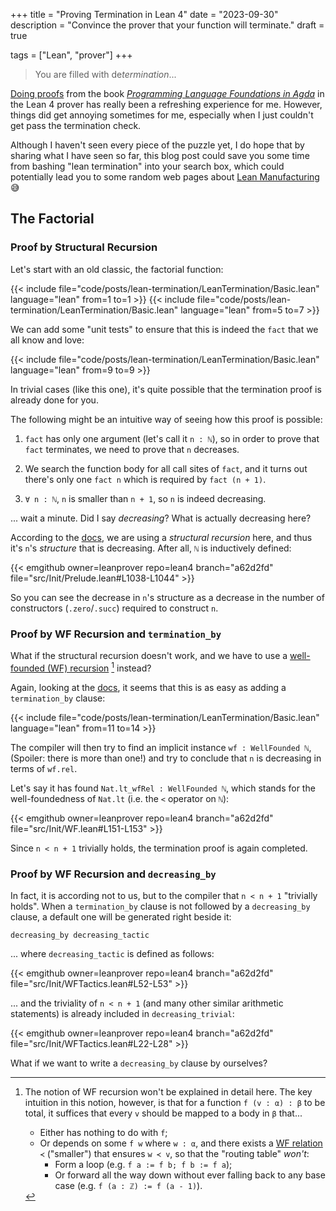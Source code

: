 +++
title = "Proving Termination in Lean 4"
date = "2023-09-30"
description = "Convince the prover that your function will terminate."
draft = true

tags = ["Lean", "prover"]
+++

<!-- markdownlint-configure-file { "MD046": { "style": "fenced" } } -->
<!-- markdownlint-configure-file { "MD049": { "style": "underscore" } } -->

> You are filled with de*termination*...

[Doing proofs](https://github.com/rami3l/plfl) from
the book [_Programming Language Foundations in Agda_](https://plfa.github.io)
in the Lean 4 prover has really been a refreshing experience for me.
However, things did get annoying sometimes for me,
especially when I just couldn't get pass the termination check.

Although I haven't seen every piece of the puzzle yet,
I do hope that by sharing what I have seen so far,
this blog post could save you some time from bashing "lean termination" into your search box,
which could potentially lead you to some random web pages about
[Lean Manufacturing](https://en.wikipedia.org/wiki/Lean_manufacturing) 😅

## The Factorial

### Proof by Structural Recursion

Let's start with an old classic, the factorial function:

{{< include file="code/posts/lean-termination/LeanTermination/Basic.lean" language="lean" from=1 to=1 >}}
{{< include file="code/posts/lean-termination/LeanTermination/Basic.lean" language="lean" from=5 to=7 >}}

We can add some "unit tests" to ensure that this is indeed the `fact` that we all know and love:

{{< include file="code/posts/lean-termination/LeanTermination/Basic.lean" language="lean" from=9 to=9 >}}

In trivial cases (like this one),
it's quite possible that the termination proof is already done for you.

The following might be an intuitive way of seeing how this proof is possible:

1. `fact` has only one argument (let's call it `n : ℕ`),
   so in order to prove that `fact` terminates,
   we need to prove that `n` decreases.

2. We search the function body for all call sites of `fact`,
   and it turns out there's only one `fact n` which is required by `fact (n + 1)`.

3. `∀ n : ℕ`, `n` is smaller than `n + 1`, so `n` is indeed decreasing.

... wait a minute.
Did I say _decreasing_?
What is actually decreasing here?

According to the [docs](https://lean-lang.org/theorem_proving_in_lean4/induction_and_recursion.html#structural-recursion-and-induction),
we are using a _structural recursion_ here,
and thus it's `n`'s _structure_ that is decreasing.
After all, `ℕ` is inductively defined:

{{< emgithub owner=leanprover repo=lean4 branch="a62d2fd" file="src/Init/Prelude.lean#L1038-L1044" >}}

So you can see the decrease in `n`'s structure as a decrease in
the number of constructors (`.zero`/`.succ`) required to construct `n`.

### Proof by WF Recursion and `termination_by`

What if the structural recursion doesn't work,
and we have to use a [well-founded (WF) recursion] [^wf-rec] instead?

[well-founded (WF) recursion]: https://lean-lang.org/theorem_proving_in_lean4/induction_and_recursion.html#well-founded-recursion-and-induction

[^wf-rec]:
    The notion of WF recursion won't be explained in detail here.
    The key intuition in this notion, however,
    is that for a function `f (v : α) : β` to be total, it suffices that
    every `v` should be mapped to a body in `β` that...

    <!-- markdownlint-disable-line -->

    - Either has nothing to do with `f`;
    - Or depends on some `f w` where `w : α`,
      and there exists a
      [WF relation](https://en.wikipedia.org/wiki/Well-founded_relation)
      `≺` ("smaller") that ensures `w ≺ v`,
      so that the "routing table" _won't_:
      - Form a loop (e.g. `f a := f b; f b := f a`);
      - Or forward all the way down without ever falling back to any base case
        (e.g. `f (a : ℤ) := f (a - 1)`).

Again, looking at the [docs](https://lean-lang.org/theorem_proving_in_lean4/induction_and_recursion.html#well-founded-recursion-and-induction),
it seems that this is as easy as adding a `termination_by` clause:

{{< include file="code/posts/lean-termination/LeanTermination/Basic.lean" language="lean" from=11 to=14 >}}

The compiler will then try to find an implicit instance `wf : WellFounded ℕ`,
(Spoiler: there is more than one!)
and try to conclude that `n` is decreasing in terms of `wf.rel`.

Let's say it has found `Nat.lt_wfRel : WellFounded ℕ`,
which stands for the well-foundedness of `Nat.lt` (i.e. the `<` operator on `ℕ`):

{{< emgithub owner=leanprover repo=lean4 branch="a62d2fd" file="src/Init/WF.lean#L151-L153" >}}

Since `n < n + 1` trivially holds, the termination proof is again completed.

### Proof by WF Recursion and `decreasing_by`

In fact, it is according not to us, but to the compiler that `n < n + 1` "trivially holds".
When a `termination_by` clause is not followed by a `decreasing_by` clause,
a default one will be generated right beside it:

```lean
decreasing_by decreasing_tactic
```

... where `decreasing_tactic` is defined as follows:

{{< emgithub owner=leanprover repo=lean4 branch="a62d2fd" file="src/Init/WFTactics.lean#L52-L53" >}}

... and the triviality of `n < n + 1` (and many other similar arithmetic statements)
is already included in `decreasing_trivial`:

{{< emgithub owner=leanprover repo=lean4 branch="a62d2fd" file="src/Init/WFTactics.lean#L22-L28" >}}

What if we want to write a `decreasing_by` clause by ourselves?

<!-- {{< emgithub owner=leanprover repo=lean4 branch="a62d2fd" file="src/Init/WFTactics.lean#L33-L44" >}} -->
<!-- {{< emgithub owner=leanprover repo=lean4 branch="a62d2fd" file="src/Init/WFTactics.lean#L12-L13" >}} -->
